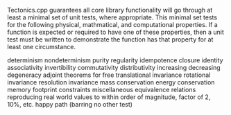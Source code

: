 Tectonics.cpp guarantees all core library functionality will go through at least a minimal set of unit tests, where appropriate.
This minimal set tests for the following physical, mathmatical, and computational properties. 
If a function is expected or required to have one of these properties, 
then a unit test must be written to demonstrate the function has that property for at least one circumstance.

determinism
nondeterminism
purity
regularity
idempotence
closure
identity
associativity
invertibility
commutativity
distributivity
increasing
decreasing
degeneracy
adjoint
theorems for free
translational invariance
rotational invariance
resolution invariance
mass conservation
energy conservation
memory footprint constraints
miscellaneous equivalence relations
reproducing real world values to within order of magnitude, factor of 2, 10%, etc.
happy path (barring no other test)